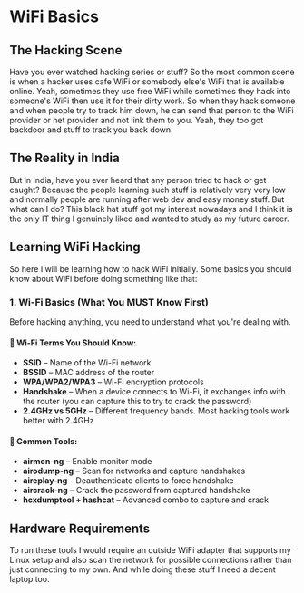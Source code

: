 # WiFi Basics

## The Hacking Scene
Have you ever watched hacking series or stuff? So the most common scene is when a hacker uses cafe WiFi or somebody else's WiFi that is available online. Yeah, sometimes they use free WiFi while sometimes they hack into someone's WiFi then use it for their dirty work. So when they hack someone and when people try to track him down, he can send that person to the WiFi provider or net provider and not link them to you. Yeah, they too got backdoor and stuff to track you back down.

## The Reality in India
But in India, have you ever heard that any person tried to hack or get caught? Because the people learning such stuff is relatively very very low and normally people are running after web dev and easy money stuff. But what can I do? This black hat stuff got my interest nowadays and I think it is the only IT thing I genuinely liked and wanted to study as my future career.

## Learning WiFi Hacking
So here I will be learning how to hack WiFi initially. Some basics you should know about WiFi before doing something like that:

### 1. Wi-Fi Basics (What You MUST Know First)
Before hacking anything, you need to understand what you're dealing with.

#### 📡 Wi-Fi Terms You Should Know:
- **SSID** – Name of the Wi-Fi network
- **BSSID** – MAC address of the router
- **WPA/WPA2/WPA3** – Wi-Fi encryption protocols
- **Handshake** – When a device connects to Wi-Fi, it exchanges info with the router (you can capture this to try to crack the password)
- **2.4GHz vs 5GHz** – Different frequency bands. Most hacking tools work better with 2.4GHz

#### 📶 Common Tools:
- **airmon-ng** – Enable monitor mode
- **airodump-ng** – Scan for networks and capture handshakes
- **aireplay-ng** – Deauthenticate clients to force handshake
- **aircrack-ng** – Crack the password from captured handshake
- **hcxdumptool + hashcat** – Advanced combo to capture and crack

## Hardware Requirements
To run these tools I would require an outside WiFi adapter that supports my Linux setup and also scan the network for possible connections rather than just connecting to my own. And while doing these stuff I need a decent laptop too.
